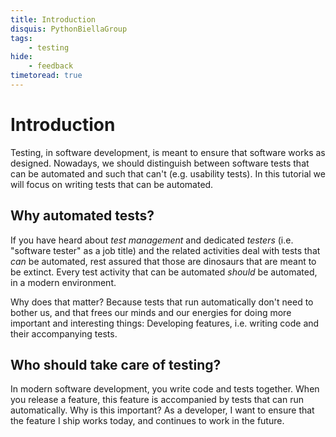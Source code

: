 ```yaml
---
title: Introduction
disquis: PythonBiellaGroup
tags:
    - testing
hide:
    - feedback
timetoread: true
---
```


# Introduction

Testing, in software development, is meant to ensure that software works
as designed.  Nowadays, we should distinguish between software tests that
can be automated and such that can't (e.g. usability tests).  In this
tutorial we will focus on writing tests that can be automated.

## Why automated tests?

If you have heard about *test management* and dedicated *testers* (i.e.
"software tester" as a job title) and the related activities deal with
tests that *can* be automated, rest assured that those are dinosaurs that
are meant to be extinct.  Every test activity that can be automated
*should* be automated, in a modern environment.

Why does that matter?  Because tests that run automatically don't need
to bother us, and that frees our minds and our energies for doing more
important and interesting things:  Developing features, i.e. writing
code and their accompanying tests.

## Who should take care of testing?

In modern software development, you write code and tests together.  When
you release a feature, this feature is accompanied by tests that can run
automatically.  Why is this important?  As a developer, I want to ensure
that the feature I ship works today, and continues to work in the future.
